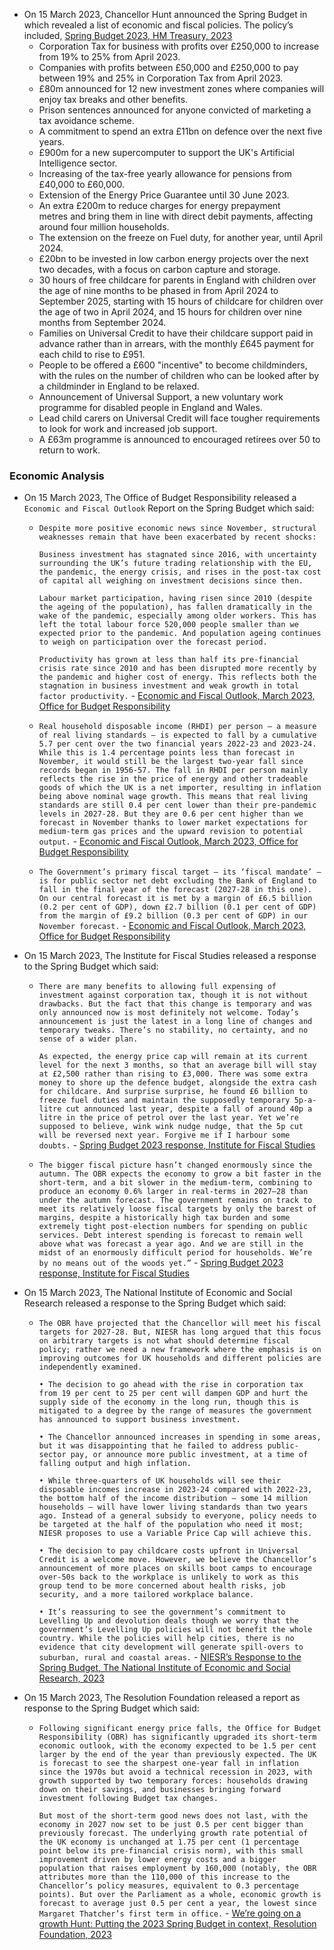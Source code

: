 - On 15 March 2023, Chancellor Hunt announced the Spring Budget in which revealed a list of economic and fiscal policies. The policy’s included, [Spring Budget 2023, HM Treasury, 2023](https://assets.publishing.service.gov.uk/government/uploads/system/uploads/attachment_data/file/1144441/Web_accessible_Budget_2023.pdf)
    - Corporation Tax for business with profits over £250,000 to increase from 19% to 25% from April 2023.
    - Companies with profits between £50,000 and £250,000 to pay between 19% and 25% in Corporation Tax from April 2023.
    - £80m announced for 12 new investment zones where companies will enjoy tax breaks and other benefits.
    - Prison sentences announced for anyone convicted of marketing a tax avoidance scheme.
    - A commitment to spend an extra £11bn on defence over the next five years.
    - £900m for a new supercomputer to support the UK's Artificial Intelligence sector.
    - Increasing of the tax-free yearly allowance for pensions from £40,000 to £60,000.
    - Extension of the Energy Price Guarantee until 30 June 2023.
    - An extra £200m to reduce charges for energy prepayment metres and bring them in line with direct debit payments, affecting around four million households.
    - The extension on the freeze on Fuel duty, for another year, until April 2024.
    - £20bn to be invested in low carbon energy projects over the next two decades, with a focus on carbon capture and storage.
    - 30 hours of free childcare for parents in England with children over the age of nine months to be phased in from April 2024 to September 2025, starting with 15 hours of childcare for children over the age of two in April 2024, and 15 hours for children over nine months from September 2024.
    - Families on Universal Credit to have their childcare support paid in advance rather than in arrears, with the monthly £645 payment for each child to rise to £951.
    - People to be offered a £600 "incentive" to become childminders, with the rules on the number of children who can be looked after by a childminder in England to be relaxed.
    - Announcement of Universal Support, a new voluntary work programme for disabled people in England and Wales.
    - Lead child carers on Universal Credit will face tougher requirements to look for work and increased job support.
    - A £63m programme is announced to encouraged retirees over 50 to return to work.
### Economic Analysis
- On 15 March 2023, The Office of Budget Responsibility released a `Economic and Fiscal Outlook` Report on the Spring Budget which said:
    - `Despite more positive economic news since November, structural weaknesses remain that have been exacerbated by recent shocks:`
      
      `Business investment has stagnated since 2016, with uncertainty surrounding the UK’s future trading relationship with the EU, the pandemic, the energy crisis, and rises in the post-tax cost of capital all weighing on investment decisions since then.`
      
      `Labour market participation, having risen since 2010 (despite the ageing of the population), has fallen dramatically in the wake of the pandemic, especially among older workers. This has left the total labour force 520,000 people smaller than we expected prior to the pandemic. And population ageing continues to weigh on participation over the forecast period.`
      
      `Productivity has grown at less than half its pre-financial crisis rate since 2010 and has been disrupted more recently by the pandemic and higher cost of energy. This reflects both the stagnation in business investment and weak growth in total factor productivity.` - [Economic and Fiscal Outlook, March 2023, Office for Budget Responsibility](https://obr.uk/docs/dlm_uploads/OBR-EFO-March-2023_Web_Accessible.pdf)
    - `Real household disposable income (RHDI) per person – a measure of real living standards – is expected to fall by a cumulative 5.7 per cent over the two financial years 2022-23 and 2023-24. While this is 1.4 percentage points less than forecast in November, it would still be the largest two-year fall since records began in 1956-57. The fall in RHDI per person mainly reflects the rise in the price of energy and other tradeable goods of which the UK is a net importer, resulting in inflation being above nominal wage growth. This means that real living standards are still 0.4 per cent lower than their pre-pandemic levels in 2027-28. But they are 0.6 per cent higher than we forecast in November thanks to lower market expectations for medium-term gas prices and the upward revision to potential output.` - [Economic and Fiscal Outlook, March 2023, Office for Budget Responsibility](https://obr.uk/docs/dlm_uploads/OBR-EFO-March-2023_Web_Accessible.pdf)
    - `The Government’s primary fiscal target – its ‘fiscal mandate’ – is for public sector net debt excluding the Bank of England to fall in the final year of the forecast (2027-28 in this one). On our central forecast it is met by a margin of £6.5 billion (0.2 per cent of GDP), down £2.7 billion (0.1 per cent of GDP) from the margin of £9.2 billion (0.3 per cent of GDP) in our November forecast.` - [Economic and Fiscal Outlook, March 2023, Office for Budget Responsibility](https://obr.uk/docs/dlm_uploads/OBR-EFO-March-2023_Web_Accessible.pdf)
- On 15 March 2023, The Institute for Fiscal Studies released a response to the Spring Budget which said:
    - `There are many benefits to allowing full expensing of investment against corporation tax, though it is not without drawbacks. But the fact that this change is temporary and was only announced now is most definitely not welcome. Today’s announcement is just the latest in a long line of changes and temporary tweaks. There’s no stability, no certainty, and no sense of a wider plan.`
      
      `As expected, the energy price cap will remain at its current level for the next 3 months, so that an average bill will stay at £2,500 rather than rising to £3,000. There was some extra money to shore up the defence budget, alongside the extra cash for childcare. And surprise surprise, he found £6 billion to freeze fuel duties and maintain the supposedly temporary 5p-a-litre cut announced last year, despite a fall of around 40p a litre in the price of petrol over the last year. Yet we’re supposed to believe, wink wink nudge nudge, that the 5p cut will be reversed next year. Forgive me if I harbour some doubts.` - [Spring Budget 2023 response, Institute for Fiscal Studies](https://ifs.org.uk/articles/spring-budget-2023-response)
    - `The bigger fiscal picture hasn’t changed enormously since the autumn. The OBR expects the economy to grow a bit faster in the short-term, and a bit slower in the medium-term, combining to produce an economy 0.6% larger in real-terms in 2027–28 than under the autumn forecast. The government remains on track to meet its relatively loose fiscal targets by only the barest of margins, despite a historically high tax burden and some extremely tight post-election numbers for spending on public services. Debt interest spending is forecast to remain well above what was forecast a year ago. And we are still in the midst of an enormously difficult period for households. We’re by no means out of the woods yet.”` - [Spring Budget 2023 response, Institute for Fiscal Studies](https://ifs.org.uk/articles/spring-budget-2023-response)
- On 15 March 2023, The National Institute of Economic and Social Research released a response to the Spring Budget which said:
    - `The OBR have projected that the Chancellor will meet his fiscal targets for 2027-28. But, NIESR has long argued that this focus on arbitrary targets is not what should determine fiscal policy; rather we need a new framework where the emphasis is on improving outcomes for UK households and different policies are independently examined.`
      
      `• The decision to go ahead with the rise in corporation tax from 19 per cent to 25 per cent will dampen GDP and hurt the supply side of the economy in the long run, though this is mitigated to a degree by the range of measures the government has announced to support business investment.`
      
      `• The Chancellor announced increases in spending in some areas, but it was disappointing that he failed to address public-sector pay, or announce more public investment, at a time of falling output and high inflation.`
      
      `• While three-quarters of UK households will see their disposable incomes increase in 2023-24 compared with 2022-23, the bottom half of the income distribution – some 14 million households – will have lower living standards than two years ago. Instead of a general subsidy to everyone, policy needs to be targeted at the half of the population who need it most; NIESR proposes to use a Variable Price Cap will achieve this.`
      
      `• The decision to pay childcare costs upfront in Universal Credit is a welcome move. However, we believe the Chancellor’s announcement of more places on skills boot camps to encourage over-50s back to the workplace is unlikely to work as this group tend to be more concerned about health risks, job security, and a more tailored workplace balance.`
      
      `• It’s reassuring to see the government’s commitment to Levelling Up and devolution deals though we worry that the government’s Levelling Up policies will not benefit the whole country. While the policies will help cities, there is no evidence that city development will generate spill-overs to suburban, rural and coastal areas.` - [NIESR’s Response to the Spring Budget, The National Institute of Economic and Social Research, 2023](https://www.niesr.ac.uk/wp-content/uploads/2023/03/2023-Spring-Budget-Reaction.pdf)
- On 15 March 2023, The Resolution Foundation released a report as response to the Spring Budget which said:
    - `Following significant energy price falls, the Office for Budget Responsibility (OBR) has significantly upgraded its short-term economic outlook, with the economy expected to be 1.5 per cent larger by the end of the year than previously expected. The UK is forecast to see the sharpest one-year fall in inflation since the 1970s but avoid a technical recession in 2023, with growth supported by two temporary forces: households drawing down on their savings, and businesses bringing forward investment following Budget tax changes.`
      
      `But most of the short-term good news does not last, with the economy in 2027 now set to be just 0.5 per cent bigger than previously forecast. The underlying growth rate potential of the UK economy is unchanged at 1.75 per cent (1 percentage point below its pre-financial crisis norm), with this small improvement driven by lower energy costs and a bigger population that raises employment by 160,000 (notably, the OBR attributes more than the 110,000 of this increase to the Chancellor’s policy measures, equivalent to 0.3 percentage points). But over the Parliament as a whole, economic growth is forecast to average just 0.5 per cent a year, the lowest since Margaret Thatcher’s first term in office.` - [We’re going on a growth Hunt: Putting the 2023 Spring Budget in context, Resolution Foundation, 2023](https://www.resolutionfoundation.org/app/uploads/2023/03/Were-going-on-a-growth-hunt.pdf)